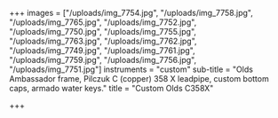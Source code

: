 +++
images = ["/uploads/img_7754.jpg", "/uploads/img_7758.jpg", "/uploads/img_7765.jpg", "/uploads/img_7752.jpg", "/uploads/img_7750.jpg", "/uploads/img_7755.jpg", "/uploads/img_7763.jpg", "/uploads/img_7762.jpg", "/uploads/img_7749.jpg", "/uploads/img_7761.jpg", "/uploads/img_7759.jpg", "/uploads/img_7756.jpg", "/uploads/img_7751.jpg"]
instruments = "custom"
sub-title = "Olds Ambassador frame, Pilczuk C (copper) 358 X leadpipe, custom bottom caps, armado water keys."
title = "Custom Olds C358X"

+++
